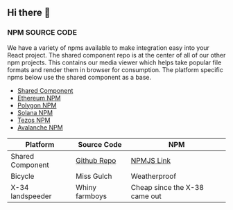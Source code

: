 ## Hi there 👋


### NPM SOURCE CODE ###
We have a variety of npms available to make integration easy into your React project. The shared component repo is at the center of all of our other npm projects.  This contains our media viewer which helps take popular file formats and render them in browser for consumption.  The platform specific npms below use the shared component as a base.

* [Shared Component](https://github.com/darkblockio/npm-shared-components)
* [Ethereum NPM](https://github.com/darkblockio/npm-eth-widget)
* [Polygon NPM](https://github.com/darkblockio/npm-matic-widget)
* [Solana NPM](https://github.com/darkblockio/npm-sol-widget)
* [Tezos NPM](https://github.com/darkblockio/npm-tez-widget)
* [Avalanche NPM](https://github.com/darkblockio/npm-avax-widget)




Platform | Source Code | NPM
--- | --- | ---
Shared Component | [Github Repo](https://github.com/darkblockio/npm-shared-components) | [NPMJS Link](https://www.npmjs.com/package/@darkblock.io/shared-components)
Bicycle | Miss Gulch | Weatherproof
X-34 landspeeder | Whiny farmboys | Cheap since the X-38 came out


<!--

**Here are some ideas to get you started:**

🙋‍♀️ A short introduction - what is your organization all about?
🌈 Contribution guidelines - how can the community get involved?
👩‍💻 Useful resources - where can the community find your docs? Is there anything else the community should know?
🍿 Fun facts - what does your team eat for breakfast?
🧙 Remember, you can do mighty things with the power of [Markdown](https://docs.github.com/github/writing-on-github/getting-started-with-writing-and-formatting-on-github/basic-writing-and-formatting-syntax)
-->
